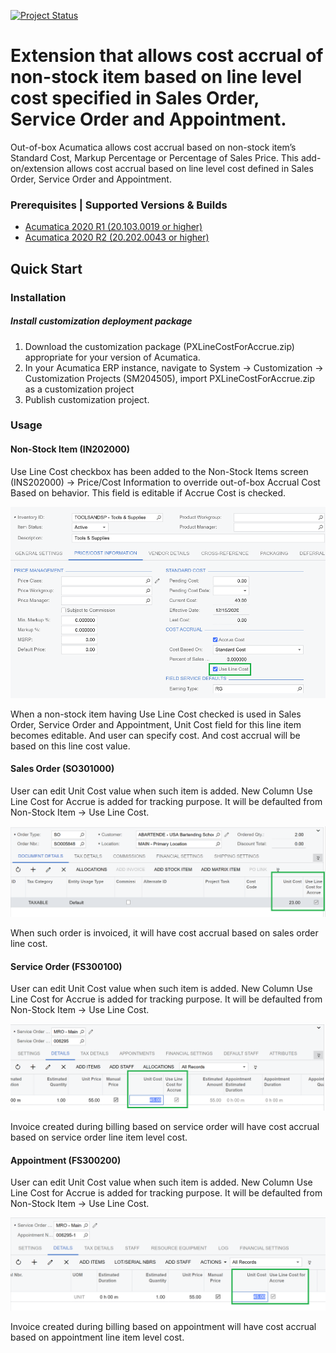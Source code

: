 [![Project Status](http://opensource.box.com/badges/active.svg)](http://opensource.box.com/badges)

Extension that allows cost accrual of non-stock item based on line level cost specified in Sales Order, Service Order and Appointment. 
==================================

Out-of-box Acumatica allows cost accrual based on non-stock item’s Standard Cost, Markup Percentage or Percentage of Sales Price. This add-on/extension allows cost accrual based on line level cost defined in Sales Order, Service Order and Appointment. 

### Prerequisites | Supported Versions & Builds ##
* [Acumatica 2020 R1 (20.103.0019 or higher)](https://github.com/Acumatica/Acumatica-Cost-Accrual-basedon-LineCost/tree/2020R1) 
* [Acumatica 2020 R2 (20.202.0043 or higher)](https://github.com/Acumatica/Acumatica-Cost-Accrual-basedon-LineCost/tree/2020R2)

Quick Start
-----------

### Installation

##### Install customization deployment package
1. Download the customization package (PXLineCostForAccrue.zip) appropriate for your version of Acumatica.
2. In your Acumatica ERP instance, navigate to System -> Customization -> Customization Projects (SM204505), import PXLineCostForAccrue.zip as a customization project
3. Publish customization project.

### Usage

#### Non-Stock Item (IN202000)

Use Line Cost checkbox has been added to the Non-Stock Items screen (INS202000) -> Price/Cost Information to override out-of-box Accrual Cost Based on behavior. This field is editable if Accrue Cost is checked.

![Screenshot](/_ReadMeImages/IN202000.png)

When a non-stock item having Use Line Cost checked is used in Sales Order, Service Order and Appointment, Unit Cost field for this line item becomes editable. And user can specify cost. And cost accrual will be based on this line cost value.

#### Sales Order (SO301000)

User can edit Unit Cost value when such item is added. New Column Use Line Cost for Accrue is added for tracking purpose. It will be defaulted from Non-Stock Item -> Use Line Cost.

![Screenshot](/_ReadMeImages/SO301000.png)

When such order is invoiced, it will have cost accrual based on sales order line cost.

#### Service Order (FS300100)

User can edit Unit Cost value when such item is added. New Column Use Line Cost for Accrue is added for tracking purpose. It will be defaulted from Non-Stock Item -> Use Line Cost.

![Screenshot](/_ReadMeImages/FS300100.png)

Invoice created during billing based on service order will have cost accrual based on service order line item level cost.

#### Appointment (FS300200)

User can edit Unit Cost value when such item is added. New Column Use Line Cost for Accrue is added for tracking purpose. It will be defaulted from Non-Stock Item -> Use Line Cost.

![Screenshot](/_ReadMeImages/FS300200.png)

Invoice created during billing based on appointment will have cost accrual based on appointment line item level cost.

